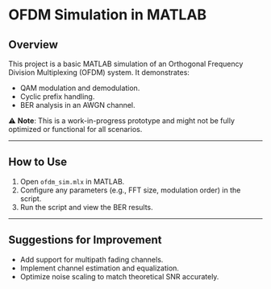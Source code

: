 # OFDM Simulation in MATLAB

## Overview
This project is a basic MATLAB simulation of an Orthogonal Frequency Division Multiplexing (OFDM) system. It demonstrates:
- QAM modulation and demodulation.
- Cyclic prefix handling.
- BER analysis in an AWGN channel.

⚠️ **Note**: This is a work-in-progress prototype and might not be fully optimized or functional for all scenarios.

---

## How to Use
1. Open `ofdm_sim.mlx` in MATLAB.
2. Configure any parameters (e.g., FFT size, modulation order) in the script.
3. Run the script and view the BER results.

---

## Suggestions for Improvement
- Add support for multipath fading channels.
- Implement channel estimation and equalization.
- Optimize noise scaling to match theoretical SNR accurately.

